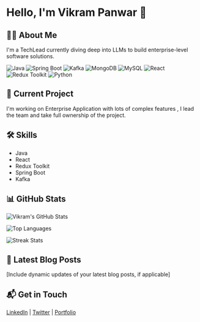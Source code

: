 # Hello, I'm Vikram Panwar 👋

## 👨‍💻 About Me

I'm a TechLead currently diving deep into LLMs to build enterprise-level software solutions.

![Java](https://img.shields.io/badge/-Java-blue)
![Spring Boot](https://img.shields.io/badge/-Spring%20Boot-blue)
![Kafka](https://img.shields.io/badge/-Kafka-blue)
![MongoDB](https://img.shields.io/badge/-MongoDB-blue)
![MySQL](https://img.shields.io/badge/-MySQL-blue)
![React](https://img.shields.io/badge/-React-blue)
![Redux Toolkit](https://img.shields.io/badge/-Redux%20Toolkit-blue)
![Python](https://img.shields.io/badge/-Python-blue)

## 🚀 Current Project

I'm working on Enterprise Application with lots of complex features , I lead the team and take full ownership of the project.

## 🛠️ Skills 

- Java
- React
- Redux Toolkit
- Spring Boot
- Kafka

## 📊 GitHub Stats

![Vikram's GitHub Stats](https://github-readme-stats.vercel.app/api?username=Imvikram99&show_icons=true&hide_border=true&count_private=true&theme=radical)



![Top Languages](https://github-readme-stats.vercel.app/api/top-langs/?username=Imvikram99&hide_border=true&layout=compact&theme=radical)

![Streak Stats](https://github-readme-streak-stats.herokuapp.com/?user=Imvikram99&theme=radical&hide_border=true)

## 📝 Latest Blog Posts

<!-- BLOG-POST-LIST:START -->
<!-- BLOG-POST-LIST:END -->

[Include dynamic updates of your latest blog posts, if applicable]

## 📬 Get in Touch

[LinkedIn](your-linkedin-link) | [Twitter](your-twitter-link) | [Portfolio](your-portfolio-link)
